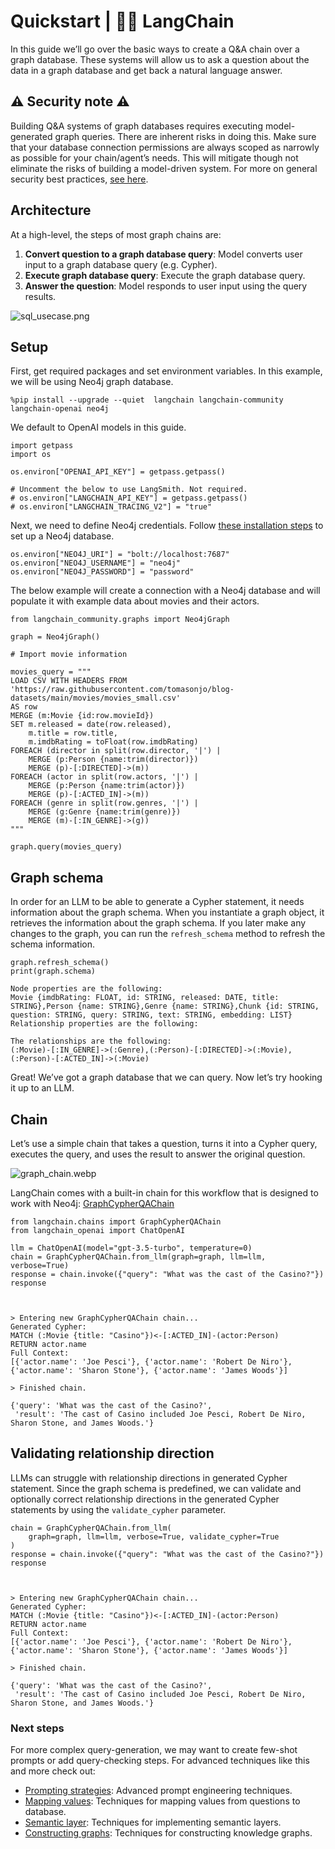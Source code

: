 # Quickstart | 🦜️🔗 LangChain
In this guide we’ll go over the basic ways to create a Q&A chain over a graph database. These systems will allow us to ask a question about the data in a graph database and get back a natural language answer.

⚠️ Security note ⚠️[​](#security-note "Direct link to ⚠️ Security note ⚠️")
---------------------------------------------------------------------------

Building Q&A systems of graph databases requires executing model-generated graph queries. There are inherent risks in doing this. Make sure that your database connection permissions are always scoped as narrowly as possible for your chain/agent’s needs. This will mitigate though not eliminate the risks of building a model-driven system. For more on general security best practices, [see here](https://python.langchain.com/docs/security/).

Architecture[​](#architecture "Direct link to Architecture")
------------------------------------------------------------

At a high-level, the steps of most graph chains are:

1.  **Convert question to a graph database query**: Model converts user input to a graph database query (e.g. Cypher).
2.  **Execute graph database query**: Execute the graph database query.
3.  **Answer the question**: Model responds to user input using the query results.

![sql_usecase.png](https://python.langchain.com/assets/images/graph_usecase-34d891523e6284bb6230b38c5f8392e5.png)

Setup[​](#setup "Direct link to Setup")
---------------------------------------

First, get required packages and set environment variables. In this example, we will be using Neo4j graph database.

```
%pip install --upgrade --quiet  langchain langchain-community langchain-openai neo4j

```


We default to OpenAI models in this guide.

```
import getpass
import os

os.environ["OPENAI_API_KEY"] = getpass.getpass()

# Uncomment the below to use LangSmith. Not required.
# os.environ["LANGCHAIN_API_KEY"] = getpass.getpass()
# os.environ["LANGCHAIN_TRACING_V2"] = "true"

```


Next, we need to define Neo4j credentials. Follow [these installation steps](https://neo4j.com/docs/operations-manual/current/installation/) to set up a Neo4j database.

```
os.environ["NEO4J_URI"] = "bolt://localhost:7687"
os.environ["NEO4J_USERNAME"] = "neo4j"
os.environ["NEO4J_PASSWORD"] = "password"

```


The below example will create a connection with a Neo4j database and will populate it with example data about movies and their actors.

```
from langchain_community.graphs import Neo4jGraph

graph = Neo4jGraph()

# Import movie information

movies_query = """
LOAD CSV WITH HEADERS FROM 
'https://raw.githubusercontent.com/tomasonjo/blog-datasets/main/movies/movies_small.csv'
AS row
MERGE (m:Movie {id:row.movieId})
SET m.released = date(row.released),
    m.title = row.title,
    m.imdbRating = toFloat(row.imdbRating)
FOREACH (director in split(row.director, '|') | 
    MERGE (p:Person {name:trim(director)})
    MERGE (p)-[:DIRECTED]->(m))
FOREACH (actor in split(row.actors, '|') | 
    MERGE (p:Person {name:trim(actor)})
    MERGE (p)-[:ACTED_IN]->(m))
FOREACH (genre in split(row.genres, '|') | 
    MERGE (g:Genre {name:trim(genre)})
    MERGE (m)-[:IN_GENRE]->(g))
"""

graph.query(movies_query)

```


Graph schema[​](#graph-schema "Direct link to Graph schema")
------------------------------------------------------------

In order for an LLM to be able to generate a Cypher statement, it needs information about the graph schema. When you instantiate a graph object, it retrieves the information about the graph schema. If you later make any changes to the graph, you can run the `refresh_schema` method to refresh the schema information.

```
graph.refresh_schema()
print(graph.schema)

```


```
Node properties are the following:
Movie {imdbRating: FLOAT, id: STRING, released: DATE, title: STRING},Person {name: STRING},Genre {name: STRING},Chunk {id: STRING, question: STRING, query: STRING, text: STRING, embedding: LIST}
Relationship properties are the following:

The relationships are the following:
(:Movie)-[:IN_GENRE]->(:Genre),(:Person)-[:DIRECTED]->(:Movie),(:Person)-[:ACTED_IN]->(:Movie)

```


Great! We’ve got a graph database that we can query. Now let’s try hooking it up to an LLM.

Chain[​](#chain "Direct link to Chain")
---------------------------------------

Let’s use a simple chain that takes a question, turns it into a Cypher query, executes the query, and uses the result to answer the original question.

![graph_chain.webp](https://python.langchain.com/assets/images/graph_chain-6379941793e0fa985e51e4bda0329403.webp)

LangChain comes with a built-in chain for this workflow that is designed to work with Neo4j: [GraphCypherQAChain](https://python.langchain.com/docs/integrations/graphs/neo4j_cypher/)

```
from langchain.chains import GraphCypherQAChain
from langchain_openai import ChatOpenAI

llm = ChatOpenAI(model="gpt-3.5-turbo", temperature=0)
chain = GraphCypherQAChain.from_llm(graph=graph, llm=llm, verbose=True)
response = chain.invoke({"query": "What was the cast of the Casino?"})
response

```


```


> Entering new GraphCypherQAChain chain...
Generated Cypher:
MATCH (:Movie {title: "Casino"})<-[:ACTED_IN]-(actor:Person)
RETURN actor.name
Full Context:
[{'actor.name': 'Joe Pesci'}, {'actor.name': 'Robert De Niro'}, {'actor.name': 'Sharon Stone'}, {'actor.name': 'James Woods'}]

> Finished chain.

```


```
{'query': 'What was the cast of the Casino?',
 'result': 'The cast of Casino included Joe Pesci, Robert De Niro, Sharon Stone, and James Woods.'}

```


Validating relationship direction
---------------------------------

LLMs can struggle with relationship directions in generated Cypher statement. Since the graph schema is predefined, we can validate and optionally correct relationship directions in the generated Cypher statements by using the `validate_cypher` parameter.

```
chain = GraphCypherQAChain.from_llm(
    graph=graph, llm=llm, verbose=True, validate_cypher=True
)
response = chain.invoke({"query": "What was the cast of the Casino?"})
response

```


```


> Entering new GraphCypherQAChain chain...
Generated Cypher:
MATCH (:Movie {title: "Casino"})<-[:ACTED_IN]-(actor:Person)
RETURN actor.name
Full Context:
[{'actor.name': 'Joe Pesci'}, {'actor.name': 'Robert De Niro'}, {'actor.name': 'Sharon Stone'}, {'actor.name': 'James Woods'}]

> Finished chain.

```


```
{'query': 'What was the cast of the Casino?',
 'result': 'The cast of Casino included Joe Pesci, Robert De Niro, Sharon Stone, and James Woods.'}

```


### Next steps[​](#next-steps "Direct link to Next steps")

For more complex query-generation, we may want to create few-shot prompts or add query-checking steps. For advanced techniques like this and more check out:

*   [Prompting strategies](https://python.langchain.com/docs/use_cases/graph/prompting/): Advanced prompt engineering techniques.
*   [Mapping values](https://python.langchain.com/docs/use_cases/graph/mapping/): Techniques for mapping values from questions to database.
*   [Semantic layer](https://python.langchain.com/docs/use_cases/graph/semantic/): Techniques for implementing semantic layers.
*   [Constructing graphs](https://python.langchain.com/docs/use_cases/graph/constructing/): Techniques for constructing knowledge graphs.